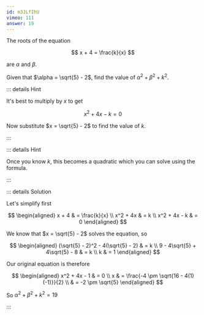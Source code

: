 ```yaml
---
id: m3JLfIhU
vimeo: 111
answer: 19
---
```


The roots of the equation

$$
x + 4 = \frac{k}{x}
$$

are $\alpha$ and $\beta$.

Given that $\alpha = \sqrt{5} - 2$, find the value of
$\alpha^2 + \beta^2 + k^2$.

<AnswerInput :answer="$frontmatter.answer" />

::: details Hint

It's best to multiply by $x$ to get

$$
x^2 + 4x - k = 0
$$

Now substitute $x = \sqrt{5} - 2$ to find the value of $k.$

:::

::: details Hint

Once you know $k,$ this becomes a quadratic which you can solve using the
formula.

:::

::: details Solution

Let's simplify first

$$
\begin{aligned}
x + 4 & = \frac{k}{x} \\
x^2 + 4x & = k \\
x^2 + 4x - k & = 0
\end{aligned}
$$

We know that $x = \sqrt{5} - 2$ solves the equation, so

$$
\begin{aligned}
(\sqrt{5} - 2)^2 - 4(\sqrt{5} - 2) & = k \\
9 - 4\sqrt{5} + 4\sqrt{5} - 8 & = k \\
k & = 1
\end{aligned}
$$

Our original equation is therefore

$$
\begin{aligned}
x^2 + 4x - 1 & = 0 \\
x & = \frac{-4 \pm \sqrt{16 - 4(1)(-1)}}{2} \\
& = -2 \pm \sqrt{5}
\end{aligned}
$$

So $\alpha^2 + \beta^2 + k^2 = 19$

:::
